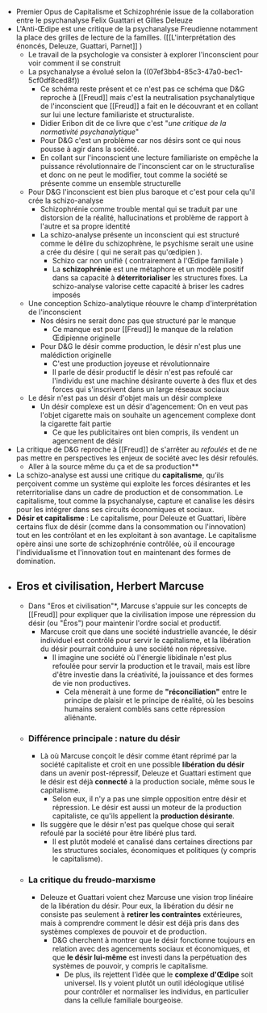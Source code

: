 - Premier Opus de Capitalisme et Schizophrénie issue de la collaboration entre le psychanalyse Felix Guattari et Gilles Deleuze
- L'Anti-Œdipe est une critique de la psychanalyse Freudienne notamment la place des grilles de lecture de la familles. ([[L'interprétation des énoncés, Deleuze, Guattari, Parnet]] )
	- Le travail de la psychologie va consister à explorer l'inconscient pour voir comment il se construit
	- La psychanalyse a évolué selon la ((07ef3bb4-85c3-47a0-bec1-5cf0df8ced8f))
		- Ce schéma reste présent et ce n'est pas ce schéma que D&G reproche à [[Freud]] mais c'est la neutralisation psychanalytique de l'inconscient que [[Freud]] a fait en le découvrant et en collant sur lui une lecture familiariste et structuraliste.
		- Didier Eribon dit de ce livre que c'est "*une critique de la normativité psychanalytique*"
		- Pour D&G c'est un problème car nos désirs sont ce qui nous pousse à agir dans la société.
		- En collant sur l'inconscient une lecture familiariste on empêche la puissance révolutionnaire de l'inconscient car on le structuralise et donc on ne peut le modifier, tout comme la société se présente comme un ensemble structurelle
	- Pour D&G l'inconscient est bien plus baroque et c'est pour cela qu'il crée la schizo-analyse
		- Schizophrénie comme trouble mental qui se traduit par une distorsion de la réalité, hallucinations et problème de rapport à l'autre et sa propre identité
		- La schizo-analyse présente un inconscient qui est structuré comme le délire du schizophrène, le psychisme serait une usine a crée du désire ( qui ne serait pas qu'œdipien ).
			- Schizo car non unifié ( contrairement à l'Œdipe familiale )
			- La **schizophrénie** est une métaphore et un modèle positif dans sa capacité à **déterritorialiser** les structures fixes. La schizo-analyse valorise cette capacité à briser les cadres imposés
	- Une conception Schizo-analytique réouvre le champ d'interprétation de l'inconscient
		- Nos désirs ne serait donc pas que structuré par le manque
			- Ce manque est pour [[Freud]] le manque de la relation Œdipienne originelle
		- Pour D&G le désir comme production, le désir n'est plus une malédiction originelle
			- C'est une production joyeuse et révolutionnaire
			- Il parle de désir productif le désir n'est pas refoulé car l'individu est une machine désirante ouverte à des flux et des forces qui s'inscrivent dans un large réseaux sociaux
	- Le désir n'est pas un désir d'objet mais un désir complexe
		- Un désir complexe est un désir d'agencement: On en veut pas l'objet cigarette mais on souhaite un agencement complexe dont la cigarette fait partie
			- Ce que les publicitaires ont bien compris, ils vendent un agencement de désir
- La critique de D&G reproche à [[Freud]] de s'arrêter au *refoulés* et de ne pas mettre en perspectives les enjeux de société avec les désir refoulés.
	- Aller à la source même du ça et de sa production**
- La schizo-analyse est aussi une critique du **capitalisme**, qu’ils perçoivent comme un système qui exploite les forces désirantes et les reterritorialise dans un cadre de production et de consommation. Le capitalisme, tout comme la psychanalyse, capture et canalise les désirs pour les intégrer dans ses circuits économiques et sociaux.
- **Désir et capitalisme** : Le capitalisme, pour Deleuze et Guattari, libère certains flux de désir (comme dans la consommation ou l'innovation) tout en les contrôlant et en les exploitant à son avantage. Le capitalisme opère ainsi une sorte de schizophrénie contrôlée, où il encourage l'individualisme et l'innovation tout en maintenant des formes de domination.
- ## Eros et civilisation, Herbert Marcuse
	- Dans "Eros et civilisation"*, Marcuse s'appuie sur les concepts de [[Freud]] pour expliquer que la civilisation impose une répression du désir (ou "Éros") pour maintenir l'ordre social et productif.
		- Marcuse croit que dans une société industrielle avancée, le désir individuel est contrôlé pour servir le capitalisme, et la libération du désir pourrait conduire à une société non répressive.
			- Il imagine une société où l'énergie libidinale n'est plus refoulée pour servir la production et le travail, mais est libre d'être investie dans la créativité, la jouissance et des formes de vie non productives.
				- Cela mènerait à une forme de **"réconciliation"** entre le principe de plaisir et le principe de réalité, où les besoins humains seraient comblés sans cette répression aliénante.
	- ### Différence principale : nature du désir
		- Là où Marcuse conçoit le désir comme étant réprimé par la société capitaliste et croit en une possible **libération du désir** dans un avenir post-répressif, Deleuze et Guattari estiment que le désir est déjà **connecté** à la production sociale, même sous le capitalisme.
			- Selon eux, il n'y a pas une simple opposition entre désir et répression. Le désir est aussi un moteur de la production capitaliste, ce qu'ils appellent la **production désirante**.
		- Ils suggère que le désir n'est pas quelque chose qui serait refoulé par la société pour être libéré plus tard.
			- Il est plutôt modelé et canalisé dans certaines directions par les structures sociales, économiques et politiques (y compris le capitalisme).
	- ### La critique du freudo-marxisme
		- Deleuze et Guattari voient chez Marcuse une vision trop linéaire de la libération du désir. Pour eux, la libération du désir ne consiste pas seulement à **retirer les contraintes** extérieures, mais à comprendre comment le désir est déjà pris dans des systèmes complexes de pouvoir et de production.
			- D&G cherchent à montrer que le désir fonctionne toujours en relation avec des agencements sociaux et économiques, et que **le désir lui-même** est investi dans la perpétuation des systèmes de pouvoir, y compris le capitalisme.
				- De plus, ils rejettent l'idée que le **complexe d'Œdipe** soit universel. Ils y voient plutôt un outil idéologique utilisé pour contrôler et normaliser les individus, en particulier dans la cellule familiale bourgeoise.